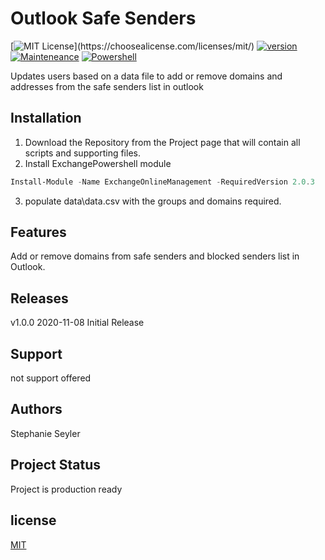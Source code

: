 # Outlook Safe Senders
[![MIT License](https://img.shields.io/apm/l/atomic-design-ui.svg?)](https://choosealicense.com/licenses/mit/)
[![version](https://img.shields.io/badge/Production%20Version-1.0.1-brightgreen)]()
[![Mainteneance](https://img.shields.io/maintenance/yes/2020?style=plastic)]()
[![Powershell](https://img.shields.io/badge/Powershell-v%205.1-orange)](https://www.microsoft.com/en-us/download/details.aspx?id=54616)

Updates users based on a data file to add or remove domains and addresses from the safe senders list in outlook

## Installation

1. Download the Repository from the Project page that will contain all scripts and supporting files.
2. Install ExchangePowershell module
```Powershell
Install-Module -Name ExchangeOnlineManagement -RequiredVersion 2.0.3
```
3. populate data\data.csv with the groups and domains required. 

## Features
Add or remove domains from safe senders and blocked senders list in Outlook. 

## Releases
v1.0.0 2020-11-08 Initial Release 

## Support
not support offered

## Authors
Stephanie Seyler  

## Project Status
Project is production ready

## license 
[MIT](https://choosealicense.com/licenses/mit/)